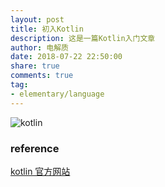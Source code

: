 ```yaml
---
layout: post
title: 初入Kotlin
description: 这是一篇Kotlin入门文章
author: 电解质
date: 2018-07-22 22:50:00
share: true
comments: true
tag: 
- elementary/language
---
```


![kotlin]({{site.baseurl}}/asset/elementary/kotlin.png)

### reference
[kotlin 官方网站](https://kotlinlang.org/docs/reference/)